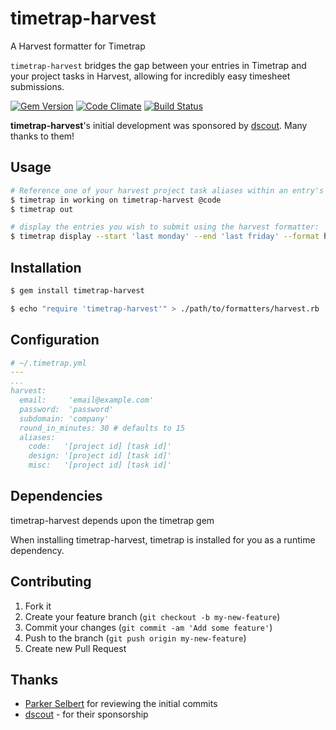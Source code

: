 # timetrap-harvest

A Harvest formatter for Timetrap

`timetrap-harvest` bridges the gap between your entries in Timetrap and your
project tasks in Harvest, allowing for incredibly easy timesheet submissions.

[![Gem Version](https://badge.fury.io/rb/timetrap-harvest.svg)](http://badge.fury.io/rb/timetrap-harvest)
[![Code Climate](https://codeclimate.com/github/dblandin/timetrap-harvest.png)](https://codeclimate.com/github/dblandin/timetrap-harvest)
[![Build Status](https://travis-ci.org/dblandin/timetrap-harvest.png?branch=master)](https://travis-ci.org/dblandin/timetrap-harvest)

__timetrap-harvest__'s initial development was sponsored by [dscout](https://dscout.com). Many thanks to them!

## Usage

```bash
# Reference one of your harvest project task aliases within an entry's note:
$ timetrap in working on timetrap-harvest @code
$ timetrap out

# display the entries you wish to submit using the harvest formatter:
$ timetrap display --start 'last monday' --end 'last friday' --format harvest
```

## Installation

```bash
$ gem install timetrap-harvest

$ echo "require 'timetrap-harvest'" > ./path/to/formatters/harvest.rb
```

## Configuration

```yaml
# ~/.timetrap.yml
---
...
harvest:
  email:     'email@example.com'
  password:  'password'
  subdomain: 'company'
  round_in_minutes: 30 # defaults to 15
  aliases:
    code:   '[project id] [task id]'
    design: '[project id] [task id]'
    misc:   '[project id] [task id]'
```

## Dependencies

timetrap-harvest depends upon the timetrap gem

When installing timetrap-harvest, timetrap is installed for you as a runtime
dependency.

## Contributing

1. Fork it
2. Create your feature branch (`git checkout -b my-new-feature`)
3. Commit your changes (`git commit -am 'Add some feature'`)
4. Push to the branch (`git push origin my-new-feature`)
5. Create new Pull Request

## Thanks

* [Parker Selbert](https://github.com/sorentwo) for reviewing the initial commits
* [dscout](https://dscout.com) - for their sponsorship
